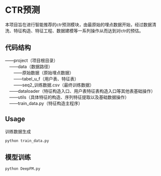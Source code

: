 # CTR预测
  本项目旨在进行智能推荐的ctr预测模块，由最原始的埋点数据开始，经过数据清洗、特征构造、特征工程、数据建模等一系列操作从而达到对ctr的预估。
## 代码结构
——project（项目根目录）<br>
&emsp;——data（数据路径）<br>
&emsp;&emsp;——原始数据（原始埋点数据）<br>
&emsp;&emsp;——tabel_u_f（用户表、特征表）<br>
&emsp;&emsp;——seq2_训练数据.csv（最终训练数据）<br>
&emsp;——dataloader（特征构造入口、用户表特征表构造入口等其他表基础操作）<br>
&emsp;——utils（具体特征的构造、序列特征提取以及基础数据操作）<br>
&emsp;——train_data.py（特征构造主程序）<br>
## Usage
训练数据生成<br>
```python
python train_data.py
```
## 模型训练
```python
python DeepFM.py
```
